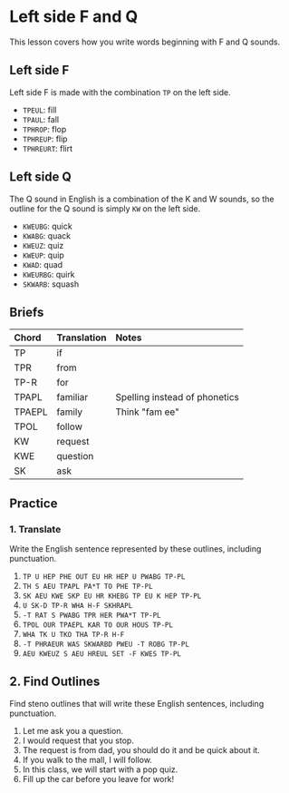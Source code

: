 # Left side F and Q

This lesson covers how you write words beginning with F and Q sounds.

## Left side F

Left side F is made with the combination `TP` on the left side.

<Steno-Display labels="all" stroke="F" />

- `TPEUL`: fill
- `TPAUL`: fall
- `TPHROP`: flop
- `TPHREUP`: flip
- `TPHREURT`: flirt

## Left side Q

The Q sound in English is a combination of the K and W sounds, so the outline for the Q sound is simply `KW` on the left side.

<Steno-Display labels="all" stroke="Q" />

- `KWEUBG`: quick
- `KWABG`: quack
- `KWEUZ`: quiz
- `KWEUP`: quip
- `KWAD`: quad
- `KWEURBG`: quirk
- `SKWARB`: squash

## Briefs

| Chord  | Translation | Notes                         |
| :----- | :---------- | :---------------------------- |
| TP     | if          |                               |
| TPR    | from        |                               |
| TP-R   | for         |                               |
| TPAPL  | familiar    | Spelling instead of phonetics |
| TPAEPL | family      | Think "fam ee"                |
| TPOL   | follow      |                               |
| KW     | request     |                               |
| KWE    | question    |                               |
| SK     | ask         |                               |

## Practice

### 1. Translate

Write the English sentence represented by these outlines, including punctuation.

1. `TP U HEP PHE OUT EU HR HEP U PWABG TP-PL`
2. `TH S AEU TPAPL PA*T TO PHE TP-PL`
3. `SK AEU KWE SKP EU HR KHEBG TP EU K HEP TP-PL`
4. `U SK-D TP-R WHA H-F SKHRAPL`
5. `-T RAT S PWABG TPR HER PWA*T TP-PL`
6. `TPOL OUR TPAEPL KAR TO OUR HOUS TP-PL`
7. `WHA TK U TKO THA TP-R H-F`
8. `-T PHRAEUR WAS SKWARBD PWEU -T ROBG TP-PL`
9. `AEU KWEUZ S AEU HREUL SET -F KWES TP-PL`

## 2. Find Outlines

Find steno outlines that will write these English sentences, including punctuation.

1. Let me ask you a question.
2. I would request that you stop.
3. The request is from dad, you should do it and be quick about it.
4. If you walk to the mall, I will follow.
5. In this class, we will start with a pop quiz.
6. Fill up the car before you leave for work!

